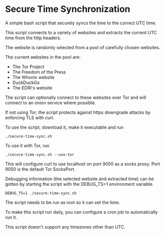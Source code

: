 # Secure Time Synchronization

A simple bash script that securely syncs the time to the correct UTC time.

This script connects to a variety of websites and extracts the current UTC time from the http headers.

The website is randomly selected from a pool of carefully chosen websites.

The current websites in the pool are:

* The Tor Project
* The Freedom of the Press
* The Whonix website
* DuckDuckGo
* The EDRI's website

The script can optionally connect to these websites over Tor and will connect to an onion service where possible.

If not using Tor, the script protects against https downgrade attacks by enforcing TLS with curl.

To use the script, download it, make it executable and run

    ./secure-time-sync.sh
    
To use it with Tor, run

    ./secure-time-sync.sh --use-tor
     
This will configure curl to use localhost on port 9050 as a socks proxy. Port 9050 is the default Tor SocksPort.

Debugging information (the selected website and extracted time) can be gotten by starting the script with the DEBUG_TS=1 environment variable.

    DEBUG_TS=1 ./secure-time-sync.sh
     
The script needs to be run as root so it can set the time.

To make this script run daily, you can configure a cron job to automatically run it.

This script doesn't support any timezones other than UTC.
